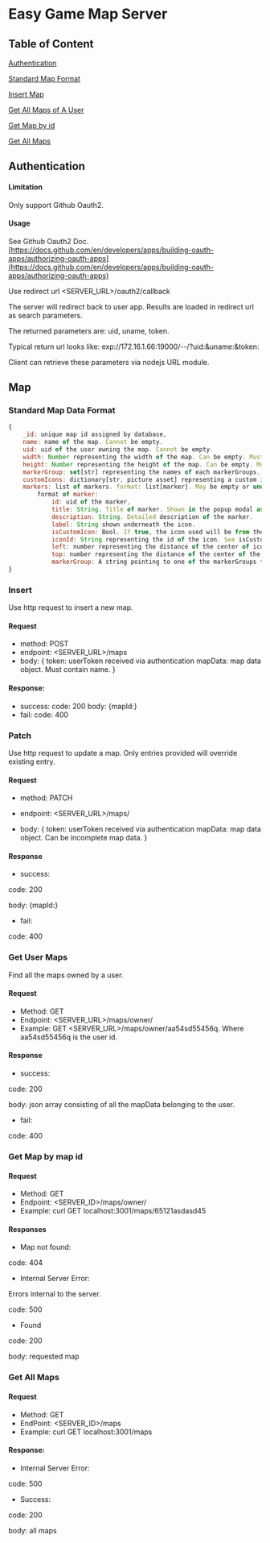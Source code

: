 # Easy Game Map Server
## Table of Content
[Authentication](#authentication)

[Standard Map Format](#standard-map-data-format)

[Insert Map](#insert)

[Get All Maps of A User](#get-user-maps)

[Get Map by id](#get-map-by-map-id)

[Get All Maps](#get-all-maps)


## Authentication

#### Limitation
Only support Github Oauth2. 

#### Usage
See Github Oauth2 Doc. [https://docs.github.com/en/developers/apps/building-oauth-apps/authorizing-oauth-apps](https://docs.github.com/en/developers/apps/building-oauth-apps/authorizing-oauth-apps)


Use redirect url <SERVER_URL>/oauth2/callback 

The server will redirect back to user app. Results are loaded in redirect url as search parameters. 

The returned parameters are: uid, uname, token. 

Typical return url looks like: exp://172.16.1.66:19000/--/?uid:<uid>&uname:<uname>&token:<token>
    
Client can retrieve these parameters via nodejs URL module.

## Map
    
### Standard Map Data Format
    
```javascript
{
    _id: unique map id assigned by database,
    name: name of the map. Cannot be empty. 
    uid: uid of the user owning the map. Cannot be empty. 
    width: Number representing the width of the map. Can be empty. Must be a number.
    height: Number representing the height of the map. Can be empty. Must be a number.
    markerGroup: set[str] representing the names of each markerGroups. each name must be unique. Can be empty. 
    customIcons: dictionary[str, picture asset] representing a custom icon. 
    markers: list of markers. format: list[marker]. May be empty or undefined. 
        format of marker: 
            id: uid of the marker,
            title: String. Title of marker. Shown in the popup modal as title.
            description: String. Detailed description of the marker.
            label: String shown underneath the icon.
            isCustomIcon: Bool. If true, the icon used will be from the customIcons. Other wise, the icon id points to a default icon. 
            iconId: String representing the id of the icon. See isCustomIcon for more detail of where it comes from. 
            left: number representing the distance of the center of icon from the left edge of the map. 
            top: number representing the distance of the center of the icon from the top of the map. 
            markerGroup: A string pointing to one of the markerGroups from the map. 
}
```
        


### Insert
    
Use http request to insert a new map.
    
#### Request
* method: POST    
* endpoint: <SERVER_URL>/maps  
* body: {
    token: userToken received via authentication
    mapData: map data object. Must contain name. 
}
#### Response:
* success: 
    code: 200
    body: {mapId:<mapId pointing to the map>}
* fail:
    code: 400

### Patch
Use http request to update a map. Only entries provided will override existing entry. 
#### Request
    
* method: PATCH
    
* endpoint: <SERVER_URL>/maps/
    
* body: {
    token: userToken received via authentication
    mapData: map data object. Can be incomplete map data.
}

#### Response
* success:
    
code: 200
    
body: {mapId:<mapId pointing to the map>}
    
* fail:
    
code: 400

### Get User Maps
    
Find all the maps owned by a user. 

#### Request
* Method: GET
* Endpoint: <SERVER_URL>/maps/owner/<user id>
* Example: GET <SERVER_URL>/maps/owner/aa54sd55456q. Where aa54sd55456q is the user id. 

#### Response
* success:
    
code: 200
    
body: json array consisting of all the mapData belonging to the user.
    
* fail:
    
code: 400

### Get Map by map id
#### Request
* Method: GET
* Endpoint: <SERVER_ID>/maps/owner/<mapId>
* Example: curl GET localhost:3001/maps/65121asdasd45

#### Responses
* Map not found:
    
code: 404
    
* Internal Server Error:
    
Errors internal to the server.
    
code: 500
    
* Found
    
code: 200
    
body: requested map

### Get All Maps
#### Request
* Method: GET    
* EndPoint: <SERVER_ID>/maps
* Example: curl GET localhost:3001/maps

#### Response:
* Internal Server Error:
    
code: 500
    
* Success:
    
code: 200
    
body: all maps


